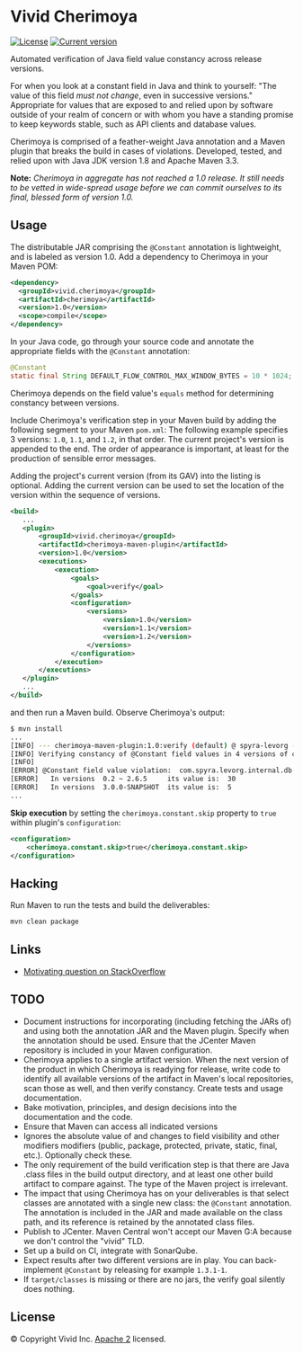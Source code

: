 # Vivid Cherimoya

[![License](https://img.shields.io/badge/license-Apache%202-blue.svg?style=flat-square)](LICENSE.txt)
[![Current version](https://img.shields.io/badge/JCenter-v1.0-239922.svg?style=flat-square)](https://bintray.com/vivid/vivid/vivid%3Acherimoya)

Automated verification of Java field value constancy across release versions.


For when you look at a constant field in Java and think to yourself: "The value of this field *must not change*, even in successive versions."
Appropriate for values that are exposed to and relied upon by software outside of your realm of concern or with whom you have a standing promise to keep keywords stable, such as API clients and database values.

Cherimoya is comprised of a feather-weight Java annotation and a Maven plugin that breaks the build in cases of violations.
Developed, tested, and relied upon with Java JDK version 1.8 and Apache Maven 3.3.

**Note:** _Cherimoya in aggregate has not reached a 1.0 release. It still needs to be vetted in wide-spread usage before we can commit ourselves to its final, blessed form of version 1.0._


## Usage

The distributable JAR comprising the `@Constant` annotation is lightweight, and is labeled as version 1.0. Add a dependency to Cherimoya in your Maven POM:

```xml
<dependency>
  <groupId>vivid.cherimoya</groupId>
  <artifactId>cherimoya</artifactId>
  <version>1.0</version>
  <scope>compile</scope>
</dependency>
```

In your Java code, go through your source code and annotate the appropriate fields with the `@Constant` annotation:

```java
@Constant
static final String DEFAULT_FLOW_CONTROL_MAX_WINDOW_BYTES = 10 * 1024;
```

Cherimoya depends on the field value's `equals` method for determining constancy between versions.

Include Cherimoya's verification step in your Maven build by adding the following segment to your Maven `pom.xml`:
The following example specifies 3 versions: `1.0`, `1.1`, and `1.2`, in that order. The current project's version is appended to the end.
The order of appearance is important, at least for the production of sensible error messages.

Adding the project's current version (from its GAV) into the listing is optional.
Adding the current version can be used to set the location of the version within the sequence of versions.

```xml
<build>
   ...
   <plugin>
       <groupId>vivid.cherimoya</groupId>
       <artifactId>cherimoya-maven-plugin</artifactId>
       <version>1.0</version>
       <executions>
           <execution>
               <goals>
                   <goal>verify</goal>
               </goals>
               <configuration>
                   <versions>
                       <version>1.0</version>
                       <version>1.1</version>
                       <version>1.2</version>
                   </versions>
               </configuration>
           </execution>
       </executions>
   </plugin>
   ...
</build>
```

and then run a Maven build. Observe Cherimoya's output:

```bash
$ mvn install
...
[INFO] --- cherimoya-maven-plugin:1.0:verify (default) @ spyra-levorg ---
[INFO] Verifying constancy of @Constant field values in 4 versions of com.spyra:levorg  1.4.2  1.4.3  1.4.4  2020.1-SNAPSHOT
[INFO]
[ERROR] @Constant field value violation:  com.spyra.levorg.internal.db.payment_request_timeout
[ERROR]   In versions  0.2 ~ 2.6.5     its value is:  30
[ERROR]   In versions  3.0.0-SNAPSHOT  its value is:  5
...
```


__Skip execution__ by setting the `cherimoya.constant.skip` property to `true` within plugin's `configuration`:
```xml
<configuration>
    <cherimoya.constant.skip>true</cherimoya.constant.skip>
</configuration>
```


## Hacking

Run Maven to run the tests and build the deliverables:
```bash
mvn clean package
```


## Links

- [Motivating question on StackOverflow](https://stackoverflow.com/questions/41393794/good-practices-for-breaking-maven-build-when-specific-class-members-change-val)


## TODO

- Document instructions for incorporating (including fetching the JARs of) and using both the annotation JAR and the Maven plugin. Specify when the annotation should be used. Ensure that the JCenter Maven repository is included in your Maven configuration.
- Cherimoya applies to a single artifact version. When the next version of the product in which Cherimoya is readying for release, write code to identify all available versions of the artifact in Maven's local repositories, scan those as well, and then verify constancy. Create tests and usage documentation.
- Bake motivation, principles, and design decisions into the documentation and the code.
- Ensure that Maven can access all indicated versions
- Ignores the absolute value of and changes to field visibility and other modifiers modifiers (public, package, protected, private, static, final, etc.). Optionally check these.
- The only requirement of the build verification step is that there are Java .class files in the build output directory, and at least one other build artifact to compare against. The type of the Maven project is irrelevant.
- The impact that using Cherimoya has on your deliverables is that select classes are annotated with a single new class: the `@Constant` annotation. The annotation is included in the JAR and made available on the class path, and its reference is retained by the annotated class files.
- Publish to JCenter. Maven Central won't accept our Maven G:A because we don't control the "vivid" TLD.
- Set up a build on CI, integrate with SonarQube.
- Expect results after two different versions are in play. You can back-implement `@Constant` by releasing for example `1.3.1-1`.
- If `target/classes` is missing or there are no jars, the verify goal silently does nothing.


## License

© Copyright Vivid Inc.
[Apache 2](LICENSE.txt) licensed.
